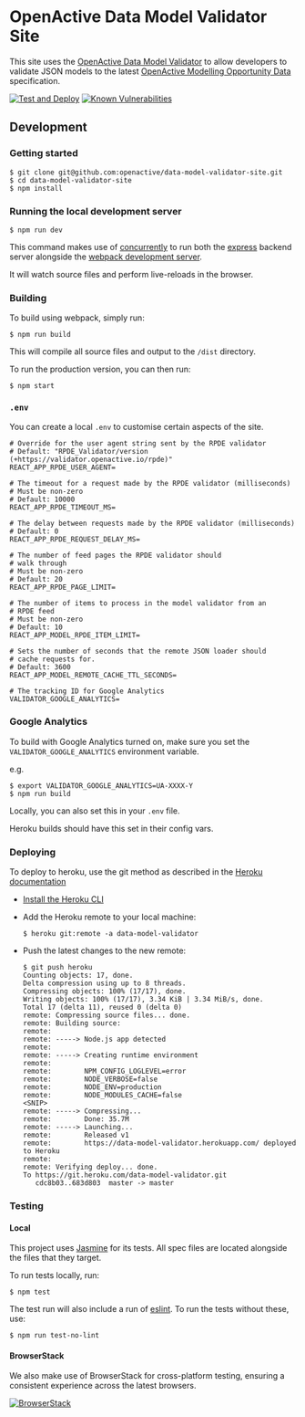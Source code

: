 # OpenActive Data Model Validator Site

This site uses the [OpenActive Data Model Validator](https://github.com/openactive/data-model-validator) to allow developers to validate JSON models to the latest [OpenActive Modelling Opportunity Data](https://openactive.io/modelling-opportunity-data/) specification.

[![Test and Deploy](https://github.com/openactive/data-model-validator-site/actions/workflows/test-and-deploy.yml/badge.svg?branch=master)](https://github.com/openactive/data-model-validator-site/actions/workflows/test-and-deploy.yml)
[![Known Vulnerabilities](https://snyk.io/test/github/openactive/data-model-validator-site/badge.svg)](https://snyk.io/test/github/openactive/data-model-validator-site)

## Development

### Getting started

```shell
$ git clone git@github.com:openactive/data-model-validator-site.git
$ cd data-model-validator-site
$ npm install
```
### Running the local development server

```shell
$ npm run dev
```

This command makes use of [concurrently](https://www.npmjs.com/package/concurrently) to run both the [express](https://expressjs.com/) backend server alongside the [webpack development server](https://webpack.js.org/configuration/dev-server/).

It will watch source files and perform live-reloads in the browser.

### Building

To build using webpack, simply run:

```shell
$ npm run build
```

This will compile all source files and output to the `/dist` directory.

To run the production version, you can then run:

```shell
$ npm start
```

### `.env`

You can create a local `.env` to customise certain aspects of the site.

```shell
# Override for the user agent string sent by the RPDE validator
# Default: "RPDE_Validator/version (+https://validator.openactive.io/rpde)"
REACT_APP_RPDE_USER_AGENT=

# The timeout for a request made by the RPDE validator (milliseconds)
# Must be non-zero
# Default: 10000
REACT_APP_RPDE_TIMEOUT_MS=

# The delay between requests made by the RPDE validator (milliseconds)
# Default: 0
REACT_APP_RPDE_REQUEST_DELAY_MS=

# The number of feed pages the RPDE validator should
# walk through
# Must be non-zero
# Default: 20
REACT_APP_RPDE_PAGE_LIMIT=

# The number of items to process in the model validator from an
# RPDE feed
# Must be non-zero
# Default: 10
REACT_APP_MODEL_RPDE_ITEM_LIMIT=

# Sets the number of seconds that the remote JSON loader should
# cache requests for.
# Default: 3600
REACT_APP_MODEL_REMOTE_CACHE_TTL_SECONDS=

# The tracking ID for Google Analytics
VALIDATOR_GOOGLE_ANALYTICS=
```


### Google Analytics

To build with Google Analytics turned on, make sure you set the `VALIDATOR_GOOGLE_ANALYTICS` environment variable.

e.g.

```shell
$ export VALIDATOR_GOOGLE_ANALYTICS=UA-XXXX-Y
$ npm run build
```

Locally, you can also set this in your `.env` file.

Heroku builds should have this set in their config vars.

### Deploying

To deploy to heroku, use the git method as described in the [Heroku documentation](https://devcenter.heroku.com/articles/git#for-an-existing-heroku-app)

* [Install the Heroku CLI](https://devcenter.heroku.com/articles/heroku-cli#download-and-install)
* Add the Heroku remote to your local machine:

  ```shell
  $ heroku git:remote -a data-model-validator
  ```
* Push the latest changes to the new remote:

  ```shell
  $ git push heroku
  Counting objects: 17, done.
  Delta compression using up to 8 threads.
  Compressing objects: 100% (17/17), done.
  Writing objects: 100% (17/17), 3.34 KiB | 3.34 MiB/s, done.
  Total 17 (delta 11), reused 0 (delta 0)
  remote: Compressing source files... done.
  remote: Building source:
  remote: 
  remote: -----> Node.js app detected
  remote: 
  remote: -----> Creating runtime environment
  remote:        
  remote:        NPM_CONFIG_LOGLEVEL=error
  remote:        NODE_VERBOSE=false
  remote:        NODE_ENV=production
  remote:        NODE_MODULES_CACHE=false
  <SNIP>
  remote: -----> Compressing...
  remote:        Done: 35.7M
  remote: -----> Launching...
  remote:        Released v1
  remote:        https://data-model-validator.herokuapp.com/ deployed to Heroku
  remote: 
  remote: Verifying deploy... done.
  To https://git.heroku.com/data-model-validator.git
     cdc8b03..683d803  master -> master
  ```

### Testing

#### Local

This project uses [Jasmine](https://jasmine.github.io/) for its tests. All spec files are located alongside the files that they target.

To run tests locally, run:

```shell
$ npm test
```

The test run will also include a run of [eslint](https://eslint.org/). To run the tests without these, use:

```shell
$ npm run test-no-lint
```

#### BrowserStack

We also make use of BrowserStack for cross-platform testing, ensuring a consistent experience across the latest browsers.

[![BrowserStack](./spec/browserstack-logo-600x315.png)](https://www.browserstack.com/)
